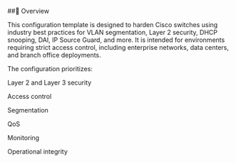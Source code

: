 ##📄 Overview

This configuration template is designed to harden Cisco switches using industry best practices for VLAN segmentation, Layer 2 security, DHCP snooping, DAI, IP Source Guard, and more. It is intended for environments requiring strict access control, including enterprise networks, data centers, and branch office deployments.

The configuration prioritizes:

Layer 2 and Layer 3 security

Access control

Segmentation

QoS

Monitoring

Operational integrity
